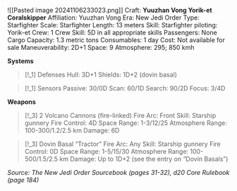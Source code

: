 ![[Pasted image 20241106233023.png]]
Craft: **Yuuzhan Vong Yorik-et Coralskipper**
Affiliation: Yuuzhan Vong
Era: New Jedi Order
Type: Starfighter
Scale: Starfighter
Length: 13 meters
Skill: Starfighter piloting: Yorik-et
Crew: 1
Crew Skill: 5D in all appropriate skills
Passengers: None
Cargo Capacity: 1.3 metric tons
Consumables: 1 day
Cost: Not available for sale
Maneuverability: 2D+1
Space: 9
Atmosphere: 295; 850 kmh

**Systems**
> [!_1] Defenses
> Hull: 3D+1
> Shields: 1D+2 (dovin basal)

> [!_1] Sensors
> Passive: 30/0D
> Scan: 60/1D
> Search: 90/2D
> Focus: 3/4D

**Weapons**
> [!_3] 2 Volcano Cannons (fire-linked)
> Fire Arc: Front
> Skill: Starship gunnery
> Fire Control: 4D
> Space Range: 1-3/12/25
> Atmosphere Range: 100-300/1.2/2.5 km
> Damage: 6D

> [!_3] Dovin Basal “Tractor”
> Fire Arc: Any
> Skill: Starship gunnery
> Fire Control: 0D
> Space Range: 1-5/15/30
> Atmosphere Range: 100-500/1.5/2.5 km
> Damage: Up to 1D+2 (see the entry on “Dovin Basals”)

*Source: The New Jedi Order Sourcebook (pages 31-32), d20 Core Rulebook (page 184)*